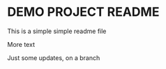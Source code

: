 # DEMO PROJECT README

This is a simple simple readme file

More text

Just some updates, on a branch
